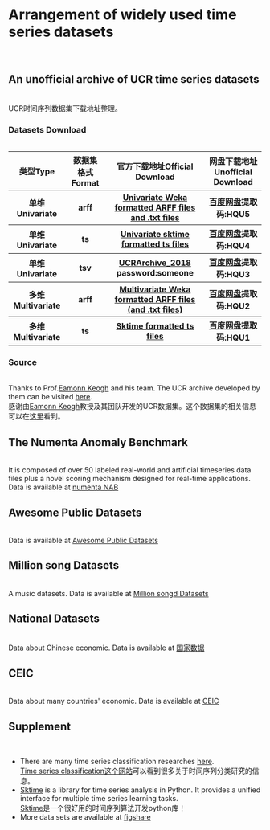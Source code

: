 # Arrangement of widely used time series datasets
</br>


## An unofficial archive of UCR time series datasets
</br>
UCR时间序列数据集下载地址整理。
</br>

### Datasets Download
</br>

<table align="center" style=" margin:auto;text-align: center">
<tr>
<th>类型Type</th><th>数据集格式Format</th><th>官方下载地址Official Download</th><th>网盘下载地址Unofficial Download</th>
</tr>
<tr>
<th>单维Univariate</th><th>arff</th>
<th><a href="http://www.timeseriesclassification.com/Downloads/Archives/Univariate2018_arff.zip">Univariate Weka formatted ARFF files and .txt files</a></th>
<th><a href="https://pan.baidu.com/s/14peni59GPTkMpuTPk32CHg">百度网盘</a>提取码:HQU5</th>
</tr>
  
<tr>
<th>单维Univariate</th><th>ts</th>
<th><a href="http://www.timeseriesclassification.com/Downloads/Archives/Univariate2018_ts.zip">Univariate sktime formatted ts files</a></th>
<th><a href="https://pan.baidu.com/s/1KwU3K-31cqyfCE3OQ1g2pg">百度网盘</a>提取码:HQU4</th>
</tr>

<tr>
<th>单维Univariate</th><th>tsv</th>
<th><a href="https://www.cs.ucr.edu/~eamonn/time_series_data_2018/UCRArchive_2018.zip">UCRArchive_2018</a> password:someone</th>
<th><a href="https://pan.baidu.com/s/13OwO7TFeYwFgYqRA-wZGug">百度网盘</a>提取码:HQU3</th>
</tr>


<tr>
<th>多维Multivariate</th><th>arff</th>
<th><a href="http://www.timeseriesclassification.com/Downloads/Archives/Multivariate2018_arff.zip">Multivariate Weka formatted ARFF files (and .txt files)</a></th>
<th><a href="https://pan.baidu.com/s/1MZP6aunTqt-Yffx4pBiwlA">百度网盘</a>提取码:HQU2</th>
</tr>
  
<tr>
<th>多维Multivariate</th><th>ts</th>
<th><a href="http://www.timeseriesclassification.com/Downloads/Archives/Multivariate2018_ts.zip">Sktime formatted ts files</a></th>
<th><a href="https://pan.baidu.com/s/111xInQi5zMSgBg-H4GFBqA">百度网盘</a>提取码:HQU1</th>
</tr>
</table>

### Source
</br>
Thanks to Prof.<a href="https://www.cs.ucr.edu/~eamonn/">Eamonn Keogh</a> and his team. The UCR archive developed by them can be visited <a href="https://www.cs.ucr.edu/~eamonn/time_series_data_2018/">here</a>. </br>
感谢由<a href="https://www.cs.ucr.edu/~eamonn/">Eamonn Keogh</a>教授及其团队开发的UCR数据集。这个数据集的相关信息可以在<a href="https://www.cs.ucr.edu/~eamonn/time_series_data_2018/">这里</a>看到。
</br>

## The Numenta Anomaly Benchmark
</br>
It is composed of over 50 labeled real-world and artificial timeseries data files plus a novel scoring mechanism designed for real-time applications.
Data is available at <a href="https://github.com/numenta/NAB/tree/master/data">numenta NAB</a>
</br>

## Awesome Public Datasets
</br>
Data is available at <a href="https://github.com/awesomedata/awesome-public-datasets">Awesome Public Datasets</a>
</br>

## Million song Datasets
</br>
A music datasets.
Data is available at <a href="http://millionsongdataset.com/">Million songd Datasets</a>
</br>

## National Datasets
</br>
Data about Chinese economic.
Data is available at <a href="https://data.stats.gov.cn/">国家数据</a>
</br>

## CEIC
</br>
Data about many countries' economic.
Data is available at <a href="https://www.ceicdata.com/zh-hans">CEIC</a>
</br>

## Supplement
</br>
<ul>
<li>There are many time series classification researches <a href="http://www.timeseriesclassification.com/">here</a>.
</br><a href="http://www.timeseriesclassification.com/">Time series classification这个网站</a>可以看到很多关于时间序列分类研究的信息。</li>
<li>
<a href="https://github.com/sktime/sktime">Sktime</a> is a library for time series analysis in Python. It provides a unified interface for multiple time series learning tasks.</br>
<a href="https://github.com/sktime/sktime">Sktime</a>是一个很好用的时间序列算法开发python库！
</li>
<li>
More data sets are available at <a href="https://figshare.com/">figshare</a>
</li>
</ul>

